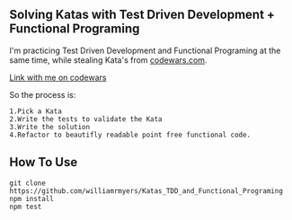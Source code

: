 ## Solving Katas with Test Driven Development + Functional Programing

I'm practicing Test Driven Development and Functional Programing at the same time, while stealing Kata's from [codewars.com](https://www.codewars.com).

[Link with me on codewars](https://www.codewars.com/users/williamrmyers)

So the process is:
```
1.Pick a Kata
2.Write the tests to validate the Kata
3.Write the solution
4.Refactor to beautifly readable point free functional code.
```

## How To Use

```
git clone https://github.com/williamrmyers/Katas_TDD_and_Functional_Programing
npm install
npm test
```
